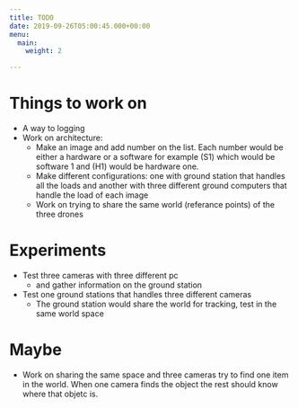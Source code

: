 ```yaml
---
title: TODO
date: 2019-09-26T05:00:45.000+00:00
menu:
  main:
    weight: 2

---
```

# Things to work on

- A way to logging
- Work on architecture:
    - Make an image and add number on the list. Each number would be either a hardware or a software for example (S1) which would be software 1 and (H1) would be hardware one.
    - Make different configurations: one with ground station that handles all the loads and another with three different ground computers that handle the load of each image
    - Work on trying to share the same world (referance points) of the three drones

# Experiments

- Test three cameras with three different pc
    - and gather information on the ground station
- Test one ground stations that handles three different cameras
    - The ground station would share the world for tracking, test in the same world space

# Maybe

- Work on sharing the same space and three cameras try to find one item in the world. When one camera finds the object the rest should know where that objetc is.